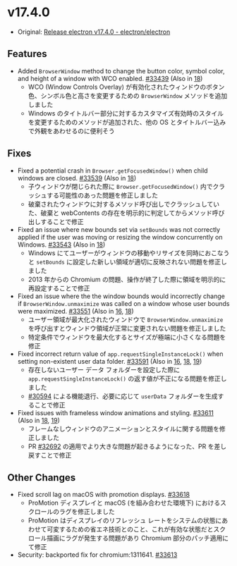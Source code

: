 # v17.4.0

- Original: [Release electron v17.4.0 - electron/electron](https://github.com/electron/electron/releases/tag/v17.4.0)

## Features

- Added `BrowserWindow` method to change the button color, symbol color, and height of a window with WCO enabled. [#33439](https://github.com/electron/electron/pull/33439) (Also in [18](https://github.com/electron/electron/pull/33440))
  - WCO (Window Controls Overlay) が有効化されたウィンドウのボタン色、シンボル色と高さを変更するための `BrowserWindow` メソッドを追加しました
  - Windows のタイトルバー部分に対するカスタマイズ有効時のスタイルを変更するためのメソッドが追加された、他の OS とタイトルバー込みで外観をあわせるのに便利そう

## Fixes

- Fixed a potential crash in `Browser.getFocusedWindow()` when child windows are closed. [#33539](https://github.com/electron/electron/pull/33539) (Also in [18](https://github.com/electron/electron/pull/33538))
  - 子ウィンドウが閉じられた際に `Browser.getFocusedWindow()` 内でクラッシュする可能性のあった問題を修正しました
  - 破棄されたウィンドウに対するメソッド呼び出しでクラッシュしていた、破棄と webContents の存在を明示的に判定してからメソッド呼び出しすることで修正
- Fixed an issue where new bounds set via `setBounds` was not correctly applied if the user was moving or resizing the window concurrently on Windows. [#33543](https://github.com/electron/electron/pull/33543) (Also in [18](https://github.com/electron/electron/pull/33375))
  - Windows にてユーザーがウィンドウの移動やリサイズを同時におこなうと `setBounds` に設定した新しい領域が適切に反映されない問題を修正しました
  - 2013 年からの Chromium の問題、操作が終了した際に領域を明示的に再設定することで修正
- Fixed an issue where the the window bounds would incorrectly change if `BrowserWindow.unmaximize` was called on a window whose user bounds were maximized. [#33551](https://github.com/electron/electron/pull/33551) (Also in [16](https://github.com/electron/electron/pull/33552), [18](https://github.com/electron/electron/pull/33550))
  - ユーザー領域が最大化されたウィンドウで `BrowserWindow.unmaximize` を呼び出すとウィンドウ領域が正常に変更されない問題を修正しました
  - 特定条件でウィンドウを最大化するとサイズが極端に小さくなる問題を修正
- Fixed incorrect return value of `app.requestSingleInstanceLock()` when setting non-existent user data folder. [#33591](https://github.com/electron/electron/pull/33591) (Also in [16](https://github.com/electron/electron/pull/33590), [18](https://github.com/electron/electron/pull/33592), [19](https://github.com/electron/electron/pull/33593))
  - 存在しないユーザー データ フォルダーを設定した際に `app.requestSingleInstanceLock()` の返す値が不正になる問題を修正しました
  - [#30594](https://github.com/electron/electron/pull/30594) による機能退行、必要に応じて `userData` フォルダーを生成することで修正
- Fixed issues with frameless window animations and styling. [#33611](https://github.com/electron/electron/pull/33611) (Also in [18](https://github.com/electron/electron/pull/33610), [19](https://github.com/electron/electron/pull/33609))
  - フレームなしウィンドウのアニメーションとスタイルに関する問題を修正しました
  - PR [#32692](https://github.com/electron/electron/pull/32692) の適用でより大きな問題が起きるようになった、PR を差し戻すことで修正

## Other Changes

- Fixed scroll lag on macOS with promotion displays. [#33618](https://github.com/electron/electron/pull/33618)
  - ProMotion ディスプレイと macOS (を組み合わせた環境下) におけるスクロールのラグを修正しました
  - ProMotion はディスプレイのリフレッシュ レートをシステムの状態にあわせて可変するための省エネ技術とのこと、これが有効な状態だとスクロール描画にラグが発生する問題があり Chromium 部分のパッチ適用にて修正
- Security: backported fix for chromium:1311641. [#33613](https://github.com/electron/electron/pull/33613)
